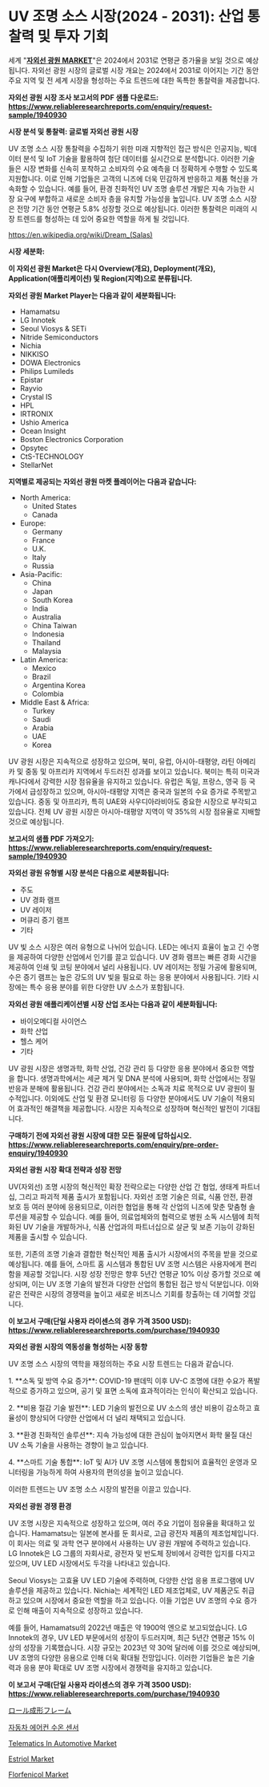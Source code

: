 <p><h1>UV 조명 소스 시장(2024 - 2031): 산업 통찰력 및 투자 기회</h1></p><p>세계 "<strong><a href="https://www.reliableresearchreports.com/uv-light-sources-r1940930">자외선 광원 MARKET</a></strong>"은 2024에서 2031로 연평균 증가율을 보일 것으로 예상됩니다. 자외선 광원 시장의 글로벌 시장 개요는 2024에서 2031로 이어지는 기간 동안 주요 지역 및 전 세계 시장을 형성하는 주요 트렌드에 대한 독특한 통찰력을 제공합니다.</p>
<p><strong>자외선 광원 시장 조사 보고서의 PDF 샘플 다운로드: <a href="https://www.reliableresearchreports.com/enquiry/request-sample/1940930">https://www.reliableresearchreports.com/enquiry/request-sample/1940930</a></strong></p>
<p><strong>시장 분석 및 통찰력: 글로벌 자외선 광원 시장</strong></p>
<p><p>UV 조명 소스 시장 통찰력을 수집하기 위한 미래 지향적인 접근 방식은 인공지능, 빅데이터 분석 및 IoT 기술을 활용하여 첨단 데이터를 실시간으로 분석합니다. 이러한 기술들은 시장 변화를 신속히 포착하고 소비자의 수요 예측을 더 정확하게 수행할 수 있도록 지원합니다. 이로 인해 기업들은 고객의 니즈에 더욱 민감하게 반응하고 제품 혁신을 가속화할 수 있습니다. 예를 들어, 환경 친화적인 UV 조명 솔루션 개발은 지속 가능한 시장 요구에 부합하고 새로운 소비자 층을 유치할 가능성을 높입니다. UV 조명 소스 시장은 전망 기간 동안 연평균 5.8% 성장할 것으로 예상됩니다. 이러한 통찰력은 미래의 시장 트렌드를 형성하는 데 있어 중요한 역할을 하게 될 것입니다.</p></p>
<p><a href="%7CAUTHORITHY_DOMAIN_URL%7C">https://en.wikipedia.org/wiki/Dream_(Salas)</a></p>
<p><strong>시장 세분화:</strong></p>
<p><strong>이 자외선 광원 Market은 다시 Overview(개요), Deployment(개요), Application(애플리케이션) 및 Region(지역)으로 분류됩니다.</strong></p>
<p><strong>자외선 광원 Market Player는 다음과 같이 세분화됩니다:</strong></p>
<p><ul><li>Hamamatsu</li><li>LG Innotek</li><li>Seoul Viosys & SETi</li><li>Nitride Semiconductors</li><li>Nichia</li><li>NIKKISO</li><li>DOWA Electronics</li><li>Philips Lumileds</li><li>Epistar</li><li>Rayvio</li><li>Crystal IS</li><li>HPL</li><li>IRTRONIX</li><li>Ushio America</li><li>Ocean Insight</li><li>Boston Electronics Corporation</li><li>Opsytec</li><li>CtS-TECHNOLOGY</li><li>StellarNet</li></ul></p>
<p><strong>지역별로 제공되는 자외선 광원 마켓 플레이어는 다음과 같습니다:</strong></p>
<p><ul>
    <li>
        North America:
        <ul>
            <li>United States</li>
            <li>Canada</li>
        </ul>
    </li>
    <li>
        Europe:
        <ul>
            <li>Germany</li>
            <li>France</li>
            <li>U.K.</li>
            <li>Italy</li>
            <li>Russia</li>
        </ul>
    </li>
    <li>
        Asia-Pacific:
        <ul>
            <li>China</li>
            <li>Japan</li>
            <li>South Korea</li>
            <li>India</li>
            <li>Australia</li>
            <li>China Taiwan</li>
            <li>Indonesia</li>
            <li>Thailand</li>
            <li>Malaysia</li>
        </ul>
    </li>
    <li>
        Latin America:
        <ul>
            <li>Mexico</li>
            <li>Brazil</li>
            <li>Argentina Korea</li>
            <li>Colombia</li>
        </ul>
    </li>
    <li>
        Middle East & Africa:
        <ul>
            <li>Turkey</li>
            <li>Saudi</li>
            <li>Arabia</li>
            <li>UAE</li>
            <li>Korea</li>
        </ul>
    </li>
    </ul></p>
<p><p>UV 광원 시장은 지속적으로 성장하고 있으며, 북미, 유럽, 아시아-태평양, 라틴 아메리카 및 중동 및 아프리카 지역에서 두드러진 성과를 보이고 있습니다. 북미는 특히 미국과 캐나다에서 강력한 시장 점유율을 유지하고 있습니다. 유럽은 독일, 프랑스, 영국 등 국가에서 급성장하고 있으며, 아시아-태평양 지역은 중국과 일본의 수요 증가로 주목받고 있습니다. 중동 및 아프리카, 특히 UAE와 사우디아라비아도 중요한 시장으로 부각되고 있습니다. 전체 UV 광원 시장은 아시아-태평양 지역이 약 35%의 시장 점유율로 지배할 것으로 예상됩니다.</p></p>
<p><strong>보고서의 샘플 PDF 가져오기: <a href="https://www.reliableresearchreports.com/enquiry/request-sample/1940930">https://www.reliableresearchreports.com/enquiry/request-sample/1940930</a></strong></p>
<p><strong>자외선 광원 유형별 시장 분석은 다음으로 세분화됩니다:</strong></p>
<p><ul><li>주도</li><li>UV 경화 램프</li><li>UV 레이저</li><li>머큐리 증기 램프</li><li>기타</li></ul></p>
<p><p>UV 빛 소스 시장은 여러 유형으로 나뉘어 있습니다. LED는 에너지 효율이 높고 긴 수명을 제공하여 다양한 산업에서 인기를 끌고 있습니다. UV 경화 램프는 빠른 경화 시간을 제공하여 인쇄 및 코팅 분야에서 널리 사용됩니다. UV 레이저는 정밀 가공에 활용되며, 수은 증기 램프는 높은 강도의 UV 빛을 필요로 하는 응용 분야에서 사용됩니다. 기타 시장에는 특수 응용 분야를 위한 다양한 UV 소스가 포함됩니다.</p></p>
<p><strong>자외선 광원 애플리케이션별 시장 산업 조사는 다음과 같이 세분화됩니다:</strong></p>
<p><ul><li>바이오메디컬 사이언스</li><li>화학 산업</li><li>헬스 케어</li><li>기타</li></ul></p>
<p><p>UV 광원 시장은 생명과학, 화학 산업, 건강 관리 등 다양한 응용 분야에서 중요한 역할을 합니다. 생명과학에서는 세균 제거 및 DNA 분석에 사용되며, 화학 산업에서는 정밀 반응과 분해에 활용됩니다. 건강 관리 분야에서는 소독과 치료 목적으로 UV 광원이 필수적입니다. 이외에도 산업 및 환경 모니터링 등 다양한 분야에서도 UV 기술이 적용되어 효과적인 해결책을 제공합니다. 시장은 지속적으로 성장하며 혁신적인 발전이 기대됩니다.</p></p>
<p><strong>구매하기 전에 자외선 광원 시장에 대한 모든 질문에 답하십시오. <a href="https://www.reliableresearchreports.com/enquiry/pre-order-enquiry/1940930">https://www.reliableresearchreports.com/enquiry/pre-order-enquiry/1940930</a></strong></p>
<p><strong>자외선 광원 시장 확대 전략과 성장 전망</strong></p>
<p><p>UV(자외선) 조명 시장의 혁신적인 확장 전략으로는 다양한 산업 간 협업, 생태계 파트너십, 그리고 파괴적 제품 출시가 포함됩니다. 자외선 조명 기술은 의료, 식품 안전, 환경 보호 등 여러 분야에 응용되므로, 이러한 협업을 통해 각 산업의 니즈에 맞춘 맞춤형 솔루션을 제공할 수 있습니다. 예를 들어, 의료업체와의 협력으로 병원 소독 시스템에 최적화된 UV 기술을 개발하거나, 식품 산업과의 파트너십으로 살균 및 보존 기능이 강화된 제품을 출시할 수 있습니다.</p><p>또한, 기존의 조명 기술과 결합한 혁신적인 제품 출시가 시장에서의 주목을 받을 것으로 예상됩니다. 예를 들어, 스마트 홈 시스템과 통합된 UV 조명 시스템은 사용자에게 편리함을 제공할 것입니다. 시장 성장 전망은 향후 5년간 연평균 10% 이상 증가할 것으로 예상되며, 이는 UV 조명 기술의 발전과 다양한 산업의 통합된 접근 방식 덕분입니다. 이와 같은 전략은 시장의 경쟁력을 높이고 새로운 비즈니스 기회를 창출하는 데 기여할 것입니다.</p></p>
<p><strong>이 보고서 구매(단일 사용자 라이센스의 경우 가격 3500 USD): <a href="https://www.reliableresearchreports.com/purchase/1940930">https://www.reliableresearchreports.com/purchase/1940930</a></strong></p>
<p><strong>자외선 광원 시장의 역동성을 형성하는 시장 동향</strong></p>
<p><p>UV 조명 소스 시장의 역학을 재정의하는 주요 시장 트렌드는 다음과 같습니다.</p><p>1. **소독 및 방역 수요 증가**: COVID-19 팬데믹 이후 UV-C 조명에 대한 수요가 폭발적으로 증가하고 있으며, 공기 및 표면 소독에 효과적이라는 인식이 확산되고 있습니다.</p><p>2. **비용 절감 기술 발전**: LED 기술의 발전으로 UV 소스의 생산 비용이 감소하고 효율성이 향상되어 다양한 산업에서 더 널리 채택되고 있습니다.</p><p>3. **환경 친화적인 솔루션**: 지속 가능성에 대한 관심이 높아지면서 화학 물질 대신 UV 소독 기술을 사용하는 경향이 늘고 있습니다.</p><p>4. **스마트 기술 통합**: IoT 및 AI가 UV 조명 시스템에 통합되어 효율적인 운영과 모니터링을 가능하게 하여 사용자의 편의성을 높이고 있습니다. </p><p>이러한 트렌드는 UV 조명 소스 시장의 발전을 이끌고 있습니다.</p></p>
<p><strong>자외선 광원 경쟁 환경</strong></p>
<p><p>UV 조명 시장은 지속적으로 성장하고 있으며, 여러 주요 기업이 점유율을 확대하고 있습니다. Hamamatsu는 일본에 본사를 둔 회사로, 고급 광전자 제품의 제조업체입니다. 이 회사는 의료 및 과학 연구 분야에서 사용하는 UV 광원 개발에 주력하고 있습니다. LG Innotek은 LG 그룹의 자회사로, 광전자 및 반도체 장비에서 강력한 입지를 다지고 있으며, UV LED 시장에서도 두각을 나타내고 있습니다.</p><p>Seoul Viosys는 고효율 UV LED 기술에 주력하며, 다양한 산업 응용 프로그램에 UV 솔루션을 제공하고 있습니다. Nichia는 세계적인 LED 제조업체로, UV 제품군도 취급하고 있으며 시장에서 중요한 역할을 하고 있습니다. 이들 기업은 UV 조명의 수요 증가로 인해 매출이 지속적으로 성장하고 있습니다.</p><p>예를 들어, Hamamatsu의 2022년 매출은 약 1900억 엔으로 보고되었습니다. LG Innotek의 경우, UV LED 부문에서의 성장이 두드러지며, 최근 5년간 연평균 15% 이상의 성장을 기록했습니다. 시장 규모는 2023년 약 30억 달러에 이를 것으로 예상되며, UV 조명의 다양한 응용으로 인해 더욱 확대될 전망입니다. 이러한 기업들은 높은 기술력과 응용 분야 확대로 UV 조명 시장에서 경쟁력을 유지하고 있습니다.</p></p>
<p><strong>이 보고서 구매(단일 사용자 라이센스의 경우 가격 3500 USD): <a href="https://www.reliableresearchreports.com/purchase/1940930">https://www.reliableresearchreports.com/purchase/1940930</a></strong></p>
<p><p><a href="https://medium.com/@durgin521/roll-formed-frame-market-%E3%81%AF-%E3%82%B3%E3%82%B9%E3%83%88%E7%AE%A1%E7%90%86%E3%81%A8%E5%8A%B9%E7%8E%87%E5%90%91%E4%B8%8A%E3%82%92%E5%84%AA%E5%85%88%E3%81%97%E3%81%BE%E3%81%99-%E3%81%95%E3%82%89%E3%81%AB-%E5%A0%B1%E5%91%8A%E6%9B%B8%E3%81%AF%E5%B8%82%E5%A0%B4%E3%81%AE%E9%9C%80%E8%A6%81%E9%9D%A2%E3%81%A8%E4%BE%9B%E7%B5%A6%E9%9D%A2%E3%81%AE%E4%B8%A1%E6%96%B9%E3%82%92%E3%82%AB%E3%83%90%E3%83%BC%E3%81%97%E3%81%A6%E3%81%84%E3%81%BE%E3%81%99-roll-formed-frame-%E5%B8%82%E5%A0%B4%E3%81%AF-8cbdae7b662c">ロール成形フレーム</a></p><p><a href="https://medium.com/@zlpjbqkb72/%EC%9E%90%EB%8F%99%EC%B0%A8-%EC%97%90%EC%96%B4%EC%BB%A8-%EC%88%98%EC%98%A8-%EC%84%BC%EC%84%9C-%EC%8B%9C%EC%9E%A5%EC%9D%98-%EC%83%88%EB%A1%9C%EC%9A%B4-%ED%8A%B8%EB%A0%8C%EB%93%9C-%EB%B0%8F-2024%EB%85%84%EB%B6%80%ED%84%B0-2031%EB%85%84%EA%B9%8C%EC%A7%80%EC%9D%98-%EB%AF%B8%EB%9E%98-%EC%A0%84%EB%A7%9D-13f0caf172d8">자동차 에어컨 수온 센서</a></p><p><a href="https://issuu.com/reportprime-2/docs/telematics-in-automotive-market-siz_a1a70f155e8927">Telematics In Automotive Market</a></p><p><a href="https://github.com/arionmp/Market-Research-Report-List-5/blob/main/estriol-market.md">Estriol Market</a></p><p><a href="https://github.com/WillowBruen/Market-Research-Report-List-1/blob/main/florfenicol-market.md">Florfenicol Market</a></p></p>
